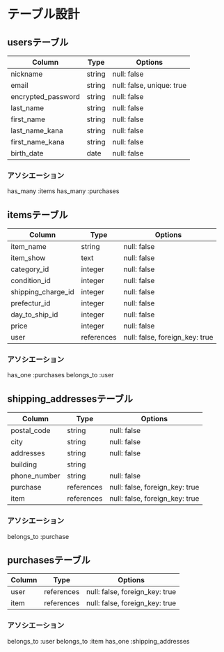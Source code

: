 # テーブル設計

## usersテーブル
| Column                | Type    | Options                   |
| --------------------- | ------- | ------------------------- |
| nickname              | string  | null: false               |
| email                 | string  | null: false, unique: true |
| encrypted_password    | string  | null: false               |
| last_name             | string  | null: false               |
| first_name            | string  | null: false               |
| last_name_kana        | string  | null: false               |
| first_name_kana       | string  | null: false               |
| birth_date            | date    | null: false               |

### アソシエーション
has_many :items
has_many :purchases

## itemsテーブル
| Column                | Type       | Options                        |
| --------------------- | ---------- | ------------------------------ |
| item_name             | string     | null: false                    |
| item_show             | text       | null: false                    |
| category_id           | integer    | null: false                    |
| condition_id          | integer    | null: false                    |
| shipping_charge_id    | integer    | null: false                    |
| prefectur_id          | integer    | null: false                    |
| day_to_ship_id        | integer    | null: false                    |
| price                 | integer    | null: false                    |
| user                  | references | null: false, foreign_key: true |

### アソシエーション
has_one :purchases
belongs_to :user

## shipping_addressesテーブル
| Column                | Type       | Options                        |
| --------------------- | ---------- | ------------------------------ |
| postal_code           | string     | null: false                    |
| city                  | string     | null: false                    |
| addresses             | string     | null: false                    |
| building              | string     |                                |
| phone_number          | string     | null: false                    |
| purchase              | references | null: false, foreign_key: true |
| item                  | references | null: false, foreign_key: true |

### アソシエーション
belongs_to :purchase

## purchasesテーブル
| Column                | Type       | Options                        |
| --------------------- | ---------- | ------------------------------ |
| user                  | references | null: false, foreign_key: true |
| item                  | references | null: false, foreign_key: true |

### アソシエーション
belongs_to :user
belongs_to :item
has_one :shipping_addresses